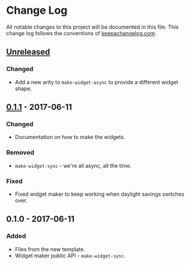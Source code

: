 # Change Log
All notable changes to this project will be documented in this file. This change log follows the conventions of [keepachangelog.com](http://keepachangelog.com/).

## [Unreleased]
### Changed
- Add a new arity to `make-widget-async` to provide a different widget shape.

## [0.1.1] - 2017-06-11
### Changed
- Documentation on how to make the widgets.

### Removed
- `make-widget-sync` - we're all async, all the time.

### Fixed
- Fixed widget maker to keep working when daylight savings switches over.

## 0.1.0 - 2017-06-11
### Added
- Files from the new template.
- Widget maker public API - `make-widget-sync`.

[Unreleased]: https://github.com/your-name/zoia/compare/0.1.1...HEAD
[0.1.1]: https://github.com/your-name/zoia/compare/0.1.0...0.1.1
